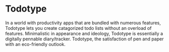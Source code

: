 # Todotype
In a world with productivity apps that are bundled with numerous features, Todotype lets you create catagorized todo lists without an overload of features. Minimalistic in appearance and ideology, Todotype is essentially a digitally pennable diary/tracker. Todotype, the satisfaction of pen and paper with an eco-friendly outlook.
